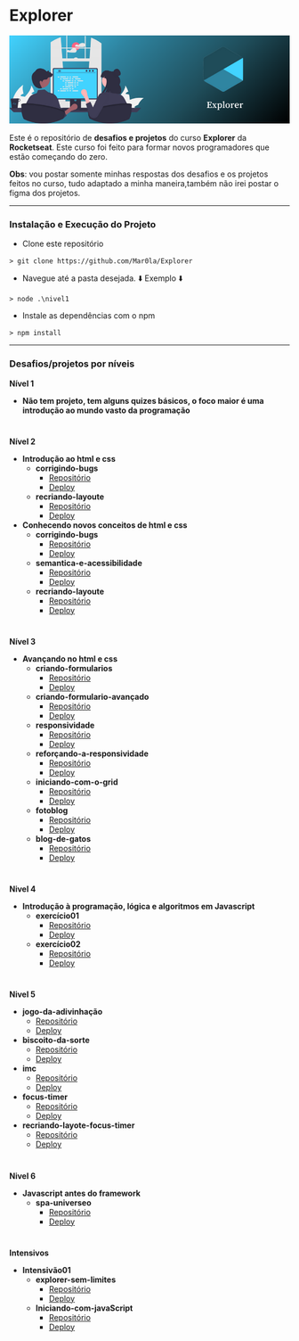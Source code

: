 # Explorer

![capa](assets/Explorer.png)

Este é o repositório de **desafios e projetos** do curso **Explorer** da **Rocketseat**. Este curso foi feito para formar novos programadores que estão começando do zero.

**Obs**: vou postar somente minhas respostas dos desafios e os projetos feitos no curso, tudo adaptado a minha maneira,também não irei postar o figma dos projetos.

---

###  Instalação e Execução do Projeto

- Clone este repositório

```
> git clone https://github.com/Mar0la/Explorer
```

- Navegue até a pasta desejada. ⬇️ Exemplo ⬇️

```
> node .\nivel1
```

- Instale as dependências com o npm

```
> npm install
```

---


### Desafios/projetos por níveis


**Nível 1**
  - **Não tem projeto, tem alguns quizes básicos, o foco maior é uma introdução ao mundo vasto da programação**

#

**Nível 2**
 - **Introdução ao html e css**
   -  **corrigindo-bugs**
      - [Repositório](https://github.com/Mar0la/Explorer/tree/main/nivel2/introdução-ao-html-css/corrigindo-bugs)
      - [Deploy](https://mar0la.github.io/Explorer/nivel2/introdução-ao-html-css/corrigindo-bugs/index.html)
   -  **recriando-layoute**
      - [Repositório](https://github.com/Mar0la/Explorer/tree/main/nivel2/introdução-ao-html-css/recriando-layoute)
      - [Deploy](https://mar0la.github.io/Explorer/nivel2/introdução-ao-html-css/recriando-layoute/index.html)
- **Conhecendo novos conceitos de html e css**
  - **corrigindo-bugs**
    - [Repositório](https://github.com/Mar0la/Explorer/tree/main/nivel2/conhecendo-novos-conceitos-de-html-e-css/corrigindo-bugs)
    - [Deploy](https://mar0la.github.io/Explorer/nivel2/conhecendo-novos-conceitos-de-html-e-css/corrigindo-bugs/index.html)
  - **semantica-e-acessibilidade**
    - [Repositório](https://github.com/Mar0la/Explorer/tree/main/nivel2/conhecendo-novos-conceitos-de-html-e-css/semantica-e-acessibilidade)
    - [Deploy](https://mar0la.github.io/Explorer/nivel2/conhecendo-novos-conceitos-de-html-e-css/semantica-e-acessibilidade/index.html)
  - **recriando-layoute**
    - [Repositório](https://github.com/Mar0la/Explorer/tree/main/nivel2/conhecendo-novos-conceitos-de-html-e-css/recriando-layoute)
    - [Deploy](https://mar0la.github.io/Explorer/nivel2/conhecendo-novos-conceitos-de-html-e-css/recriando-layoute/index.html)


#

**Nível 3**
- **Avançando no html e css**
  - **criando-formularios**
    - [Repositório](https://github.com/Mar0la/Explorer/tree/main/nivel3/avançando-no-html-e-css/criando-formularios)
    - [Deploy](https://mar0la.github.io/Explorer/nivel3/avançando-no-html-e-css/criando-formularios/index.html)
  - **criando-formulario-avançado**
    - [Repositório](https://github.com/Mar0la/Explorer/tree/main/nivel3/avançando-no-html-e-css/criando-formulario-avançado)
    - [Deploy](https://mar0la.github.io/Explorer/nivel3/avançando-no-html-e-css/criando-formulario-avançado/index.html)
  - **responsividade**
    - [Repositório](https://github.com/Mar0la/Explorer/tree/main/nivel3/responsividade)
    - [Deploy](https://mar0la.github.io/Explorer/nivel3/responsividade/index.html)
  - **reforçando-a-responsividade**
    - [Repositório](https://github.com/Mar0la/Explorer/tree/main/nivel3/reforçando-a-responsividade)
    - [Deploy](https://mar0la.github.io/Explorer/nivel3/reforçando-a-responsividade/index.html)
  - **iniciando-com-o-grid**
    - [Repositório](https://github.com/Mar0la/Explorer/tree/main/nivel3/iniciando-com-o-grid)
    - [Deploy](https://mar0la.github.io/Explorer/nivel3/iniciando-com-o-grid/index.html)
  - **fotoblog**
    - [Repositório](https://github.com/Mar0la/Explorer/tree/main/nivel3/avançando-no-css/fotoblog)
    - [Deploy](https://mar0la.github.io/Explorer/nivel3/avançando-no-css/fotoblog/index.html)
  - **blog-de-gatos**
    - [Repositório](https://github.com/Mar0la/Explorer/tree/main/nivel3/avançando-no-css/blog-de-gatos)
    - [Deploy](https://mar0la.github.io/Explorer/nivel3/avançando-no-css/blog-de-gatos/index.html)


#


**Nivel 4**
- **Introdução à programação, lógica e algoritmos em Javascript**
  - **exercício01**
    - [Repositório](https://github.com/Mar0la/Explorer/tree/main/nivel4/Introdução-à-programação-lógica-e-algoritmos-em-javascript/exercício01)
    - [Deploy](https://mar0la.github.io/Explorer/nivel4/Introdução-à-programação-lógica-e-algoritmos-em-javascript/exercício01/index.html)
  - **exercício02**
    - [Repositório](https://github.com/Mar0la/Explorer/tree/main/nivel4/Introdução-à-programação-lógica-e-algoritmos-em-javascript/exercício02)
    - [Deploy](https://mar0la.github.io/Explorer/nivel4/Introdução-à-programação-lógica-e-algoritmos-em-javascript/exercício02/index.html)

#

**Nivel 5**
- **jogo-da-adivinhação**
    - [Repositório](https://github.com/Mar0la/Explorer/tree/main/nivel5/jogo-da-adivinhação)
    - [Deploy](https://mar0la.github.io/Explorer/nivel5/jogo-da-adivinhação/index.html)
- **biscoito-da-sorte**
    - [Repositório](https://github.com/Mar0la/Explorer/tree/main/nivel5/biscoito-da-sorte)
    - [Deploy](https://mar0la.github.io/Explorer/nivel5/biscoito-da-sorte/index.html)
- **imc**
    - [Repositório](https://github.com/Mar0la/Explorer/tree/main/nivel5/imc)
    - [Deploy](https://mar0la.github.io/Explorer/nivel5/imc/index.html)
- **focus-timer**
    - [Repositório](https://github.com/Mar0la/Explorer/tree/main/nivel5/focus-timer)
    - [Deploy](https://mar0la.github.io/Explorer/nivel5/focus-timer/index.html)
- **recriando-layote-focus-timer**
    - [Repositório](https://github.com/Mar0la/Explorer/tree/main/nivel5/recriando-layote-focus-timer)
    - [Deploy](https://mar0la.github.io/Explorer/nivel5/recriando-layote-focus-timer/index.html)

#

**Nivel 6**
- **Javascript antes do framework**
  - **spa-universeo**
      - [Repositório](https://github.com/Mar0la/Explorer/tree/main/nivel6/javascript-antes-do-framework/spa-universe)
      - [Deploy](https://mar0la.github.io/Explorer/nivel6/javascript-antes-do-framework/spa-universe/index.html)

#

**Intensivos**
  - **Intensivão01**
    - **explorer-sem-limites**
      - [Repositório](https://github.com/Mar0la/Explorer/tree/main/intensivos/Intensivão01/explorer-sem-limites)
      - [Deploy](https://mar0la.github.io/Explorer/intensivos/Intensivão01/explorer-sem-limites/index.html)
    - **Iniciando-com-javaScript**
      - [Repositório](https://github.com/Mar0la/Explorer/tree/main/intensivos/Intensivão01/Iniciando-com-javaScript)
      - [Deploy](https://mar0la.github.io/Explorer/intensivos/Intensivão01/Iniciando-com-javaScript/index.html)
  

#
